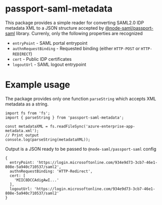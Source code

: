 # passport-saml-metadata

This package provides a simple reader for converting SAML2.0 IDP metadata XML to a JSON structure accepted by [@node-saml/passport-saml](https://www.npmjs.com/package/@node-saml/passport-saml/v/4.0.4) library. Currenly, only the following properties are recognized

 - `entryPoint` - SAML portal entrypoint
 - `authnRequestBinding` - Requested binding (either `HTTP-POST` or `HTTP-REDIRECT`)
 - `cert` - Public IDP certificates
 - `logoutUrl` - SAML logout entrypoint

# Example usage

The package provides only one function `parseString` which accepts XML metadata as a string.

```
import fs from 'fs';
import { parseString } from 'passport-saml-metadata';

const metadataXML = fs.readFileSync('azure-enterprise-app-metadata.xml');
// Print output
console.log(parseString(metadataXML));
```

Output is a JSON ready to be passed to `@node-saml/passport-saml` config

```
{
  entryPoint: 'https://login.microsoftonline.com/934e9d73-3cb7-46e1-808e-5a940c710537/saml2',
  authnRequestBinding: 'HTTP-Redirect',
  cert: [
    'MIIC8DCCAdigAwI...'
  ],
  logoutUrl: 'https://login.microsoftonline.com/934e9d73-3cb7-46e1-808e-5a940c710537/saml2'
}
```

